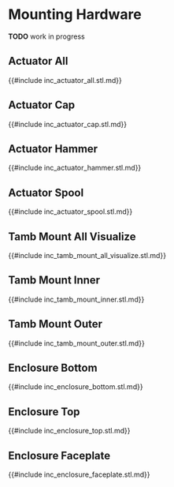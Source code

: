 # Mounting Hardware

**TODO** work in progress

## Actuator All

{{#include inc_actuator_all.stl.md}}

## Actuator Cap

{{#include inc_actuator_cap.stl.md}}

## Actuator Hammer

{{#include inc_actuator_hammer.stl.md}}

## Actuator Spool

{{#include inc_actuator_spool.stl.md}}

## Tamb Mount All Visualize

{{#include inc_tamb_mount_all_visualize.stl.md}}

## Tamb Mount Inner

{{#include inc_tamb_mount_inner.stl.md}}

## Tamb Mount Outer

{{#include inc_tamb_mount_outer.stl.md}}

## Enclosure Bottom

{{#include inc_enclosure_bottom.stl.md}}

## Enclosure Top

{{#include inc_enclosure_top.stl.md}}

## Enclosure Faceplate

{{#include inc_enclosure_faceplate.stl.md}}
